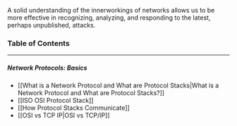 A solid understanding of the innerworkings of networks allows us to be more effective in recognizing, analyzing, and responding to the latest, perhaps unpublished, attacks. 

### Table of Contents
---
##### Network Protocols: Basics
- [[What is a Network Protocol and What are Protocol Stacks|What is a Network Protocol and What are Protocol Stacks?]]
- [[ISO OSI Protocol Stack]]
- [[How Protocol Stacks Communicate]]
- [[OSI vs TCP IP|OSI vs TCP/IP]]